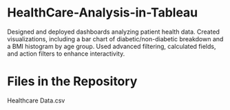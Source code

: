 # HealthCare-Analysis-in-Tableau
Designed and deployed dashboards analyzing patient health data. Created visualizations, including a bar chart of diabetic/non-diabetic breakdown and a BMI histogram by age group. Used advanced filtering, calculated fields, and action filters to enhance interactivity.
# Files in the Repository 
Healthcare Data.csv

